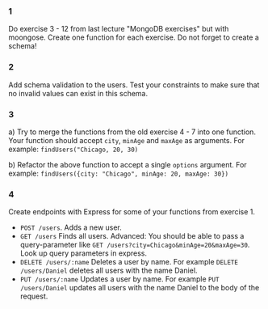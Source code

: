 ### 1

Do exercise 3 - 12 from last lecture "MongoDB exercises" but with moongose. Create one function for each exercise. Do not forget to create a schema!

### 2

Add schema validation to the users. Test your constraints to make sure that no invalid values can exist in this schema.

### 3

a)
Try to merge the functions from the old exercise 4 - 7 into one function. Your function should accept `city`, `minAge` and `maxAge` as arguments. For example: `findUsers("Chicago, 20, 30)`

b)
Refactor the above function to accept a single `options` argument. For example: `findUsers({city: "Chicago", minAge: 20, maxAge: 30})`

### 4

Create endpoints with Express for some of your functions from exercise 1.

- `POST /users`. Adds a new user.
- `GET /users` Finds all users. Advanced: You should be able to pass a query-parameter like `GET /users?city=Chicago&minAge=20&maxAge=30`. Look up query parameters in express.
- `DELETE /users/:name` Deletes a user by name. For example `DELETE /users/Daniel` deletes all users with the name Daniel.
- `PUT /users/:name` Updates a user by name. For example `PUT /users/Daniel` updates all users with the name Daniel to the body of the request. 
